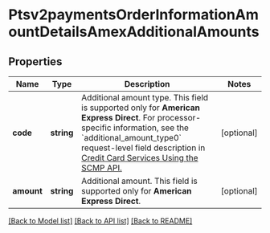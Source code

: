 # Ptsv2paymentsOrderInformationAmountDetailsAmexAdditionalAmounts

## Properties
Name | Type | Description | Notes
------------ | ------------- | ------------- | -------------
**code** | **string** | Additional amount type. This field is supported only for **American Express Direct**.  For processor-specific information, see the &#x60;additional_amount_type0&#x60; request-level field description in [Credit Card Services Using the SCMP API.](http://apps.cybersource.com/library/documentation/dev_guides/CC_Svcs_SCMP_API/html) | [optional] 
**amount** | **string** | Additional amount. This field is supported only for **American Express Direct**. | [optional] 

[[Back to Model list]](../README.md#documentation-for-models) [[Back to API list]](../README.md#documentation-for-api-endpoints) [[Back to README]](../README.md)



